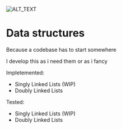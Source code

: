 ![ALT_TEXT](https://github.com/Anacardo89/ds/actions/workflows/test.yaml/badge.svg)

# Data structures

Because a codebase has to start somewhere

I develop this as i need them or as i fancy

Impletemented:
- Singly Linked Lists (WIP)
- Doubly Linked Lists

Tested:
- Singly Linked Lists (WIP)
- Doubly Linked Lists
